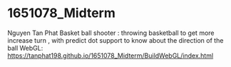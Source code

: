 # 1651078_Midterm
Nguyen Tan Phat
Basket ball shooter : throwing basketball to get more increase turn , with predict dot support to know about the direction of the ball
WebGL:
https://tanphat198.github.io/1651078_Midterm/BuildWebGL/index.html
